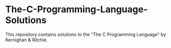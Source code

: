 # The-C-Programming-Language-Solutions
This repository contains solutions to the "The C Programming Language" by Kernighan &amp; Ritchie.
